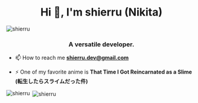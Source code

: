 <h1 align="center">Hi 👋, I'm shierru (Nikita)</h1>
<p align="left"> <img src="https://komarev.com/ghpvc/?username=shierru&label=Profile%20views&color=0e75b6&style=flat" alt="shierru" /> </p>
<h3 align="center">A versatile developer.</h3>

- 📫 How to reach me **shierru.dev@gmail.com**

- ⚡ One of my favorite anime is **That Time I Got Reincarnated as a Slime (転生したらスライムだった件)**

<p><img align="left" src="https://github-readme-stats.vercel.app/api/top-langs?username=shierru&show_icons=true&locale=en&layout=compact" alt="shierru" /></p>
<p>&nbsp;<img align="center" src="https://github-readme-stats.vercel.app/api?username=shierru&show_icons=true&locale=en" alt="shierru" /></p>

